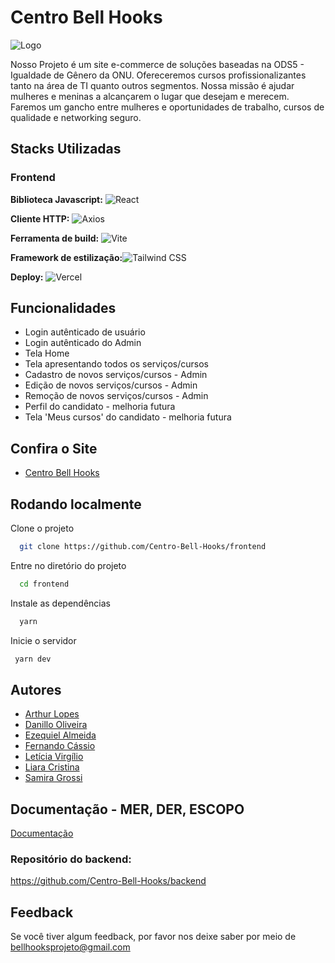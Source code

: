 
# Centro Bell Hooks

  ![Logo](https://ik.imagekit.io/lidskey/PI/logobellhooksoficial_resized_small_hd.png?updatedAt=1728139094804)

Nosso Projeto é um site e-commerce de soluções baseadas na ODS5 - Igualdade de Gênero da ONU. Ofereceremos cursos profissionalizantes tanto na área de TI quanto outros segmentos. Nossa missão é ajudar mulheres e meninas a alcançarem o lugar que desejam e merecem. Faremos um gancho entre mulheres e oportunidades de trabalho, cursos de qualidade e networking seguro.

## Stacks Utilizadas 
### Frontend


**Biblioteca Javascript:** ![React](https://img.shields.io/badge/React-20232A?style=for-the-badge&logo=react&logoColor=61DAFB) 

 **Cliente HTTP:** ![Axios](https://img.shields.io/badge/Axios-5A29E4?style=for-the-badge&logo=axios&logoColor=white)

**Ferramenta de build:** ![Vite](https://img.shields.io/badge/Vite-646CFF?style=for-the-badge&logo=vite&logoColor=white) 

**Framework de estilização:**![Tailwind CSS](https://img.shields.io/badge/Tailwind_CSS-38B2AC?style=for-the-badge&logo=tailwind-css&logoColor=white) 

**Deploy:** ![Vercel](https://img.shields.io/badge/Vercel-000000?style=for-the-badge&logo=vercel&logoColor=white)  


## Funcionalidades

- Login autênticado de usuário
- Login autênticado do Admin
- Tela Home 
- Tela apresentando todos os serviços/cursos
- Cadastro de novos serviços/cursos - Admin
- Edição de novos serviços/cursos - Admin
- Remoção de novos serviços/cursos - Admin
- Perfil do candidato - melhoria futura
- Tela 'Meus cursos' do candidato - melhoria futura


## Confira o Site

 - [Centro Bell Hooks](https://centro-bellhooks.netlify.app/)



## Rodando localmente

Clone o projeto

```bash
  git clone https://github.com/Centro-Bell-Hooks/frontend
```

Entre no diretório do projeto

```bash
  cd frontend
```

Instale as dependências

```bash
  yarn
```

Inicie o servidor

```bash
 yarn dev
```


## Autores

- [Arthur Lopes](https://github.com/arthurlopes7)
- [Danillo Oliveira](https://github.com/DanNilloOli)
- [Ezequiel Almeida](https://github.com/EzeAlmeida)
- [Fernando Cássio](https://github.com/FernandoCassioDev)
- [Letícia Virgílio](https://github.com/Virgilioleticia)
- [Liara Cristina](https://github.com/lidskey)
- [Samira Grossi](https://github.com/sam-grs)


## Documentação - MER, DER, ESCOPO

[Documentação](https://github.com/Centro-Bell-Hooks/documentacao)

### Repositório do backend: 
https://github.com/Centro-Bell-Hooks/backend

## Feedback

Se você tiver algum feedback, por favor nos deixe saber por meio de bellhooksprojeto@gmail.com

